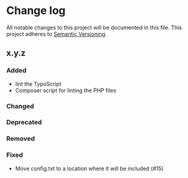 # Change log

All notable changes to this project will be documented in this file.
This project adheres to [Semantic Versioning](https://semver.org/).

## x.y.z

### Added
- lint the TypoScript
- Composer script for linting the PHP files

### Changed

### Deprecated

### Removed

### Fixed
- Move config.txt to a location where it will be included (#15)
